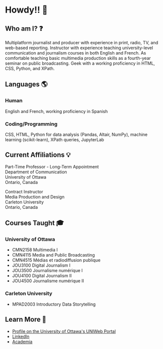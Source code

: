 # Howdy!! 👋

<!--
**jsmarier/jsmarier** is a ✨ _special_ ✨ repository because its `README.md` (this file) appears on your GitHub profile.
-->

## Who am I? ❓

Multiplatform journalist and producer with experience in print, radio, TV, and web-based reporting. Instructor with experience teaching university-level communication and journalism courses in both English and French. As comfortable teaching basic multimedia production skills as a fourth-year seminar on public broadcasting. Geek with a working proficiency in HTML, CSS, Python, and XPath.

## Languages 🌎

### Human

English and French, working proficiency in Spanish

### Coding/Programming

CSS, HTML, Python for data analysis (Pandas, Altair, NumPy),  machine learning (scikit-learn), XPath queries, JupyterLab

## Current Affiliations 💡

Part-Time Professor - Long-Term Appointment<br>
Department of Communication<br>
University of Ottawa<br>
Ontario, Canada<br>

Contract Instructor<br>
Media Production and Design<br>
Carleton University<br>
Ontario, Canada<br>

## Courses Taught 🎓

### University of Ottawa

- CMN2158 Multimedia I
- CMN4115 Media and Public Broadcasting
- CMN4515 Médias et radiodiffusion publique
- JOU3100 Digital Journalism I
- JOU3500 Journalisme numérique I
- JOU4100 Digital Journalism II
- JOU4500 Journalisme numérique II

### Carleton University

- MPAD2003 Introductory Data Storytelling

## Learn More 🔗

- [Profile on the University of Ottawa's UNIWeb Portal](https://uniweb.uottawa.ca/members/4204)
- [LinkedIn](https://www.linkedin.com/in/jsmarier/)
- [Academia](https://uottawa.academia.edu/jsmarier)
